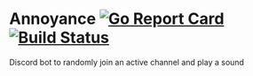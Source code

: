 # Annoyance [![Go Report Card](https://goreportcard.com/badge/github.com/imcpwn/aiden)](https://goreportcard.com/report/github.com/imcpwn/annoyance) [![Build Status](https://travis-ci.org/IMcPwn/Annoyance.svg?branch=master)](https://travis-ci.org/IMcPwn/Annoyance)
Discord bot to randomly join an active channel and play a sound
